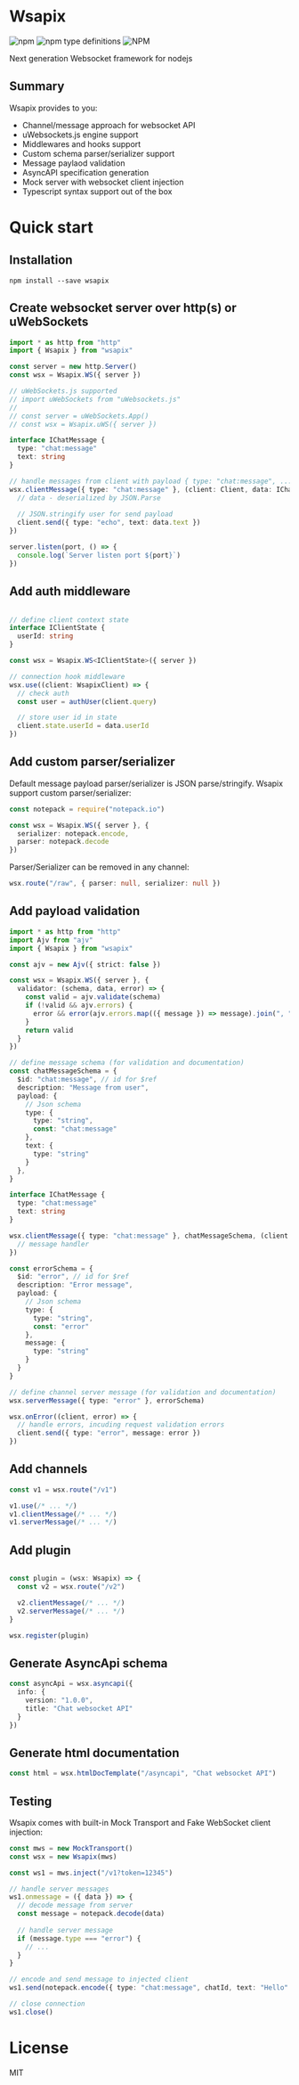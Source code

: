 # Wsapix
<img alt="npm" src="https://img.shields.io/npm/v/wsapix"> <img alt="npm type definitions" src="https://img.shields.io/npm/types/wsapix"> <img alt="NPM" src="https://img.shields.io/npm/l/wsapix">

Next generation Websocket framework for nodejs

## Summary
Wsapix provides to you:
- Channel/message approach for websocket API 
- uWebsockets.js engine support 
- Middlewares and hooks support
- Custom schema parser/serializer support
- Message paylaod validation
- AsyncAPI specification generation
- Mock server with websocket client injection
- Typescript syntax support out of the box

# Quick start

## Installation

```
npm install --save wsapix
```

## Create websocket server over http(s) or uWebSockets

```ts
import * as http from "http"
import { Wsapix } from "wsapix"

const server = new http.Server()
const wsx = Wsapix.WS({ server })

// uWebSockets.js supported
// import uWebSockets from "uWebsockets.js"
//
// const server = uWebSockets.App()
// const wsx = Wsapix.uWS({ server })

interface IChatMessage {
  type: "chat:message"
  text: string
}

// handle messages from client with payload { type: "chat:message", ... }
wsx.clientMessage({ type: "chat:message" }, (client: Client, data: IChatMessage) => {
  // data - deserialized by JSON.Parse
  
  // JSON.stringify user for send payload 
  client.send({ type: "echo", text: data.text })
})

server.listen(port, () => {
  console.log(`Server listen port ${port}`)
})

```

## Add auth middleware
```ts

// define client context state
interface IClientState {
  userId: string
}

const wsx = Wsapix.WS<IClientState>({ server })

// connection hook middleware
wsx.use((client: WsapixClient) => {
  // check auth
  const user = authUser(client.query)

  // store user id in state 
  client.state.userId = data.userId
})
```

## Add custom parser/serializer
Default message payload parser/serializer is JSON parse/stringify. 
Wsapix support custom parser/serializer:

```ts
const notepack = require("notepack.io")

const wsx = Wsapix.WS({ server }, { 
  serializer: notepack.encode, 
  parser: notepack.decode
})
```
Parser/Serializer can be removed in any channel:
```ts
wsx.route("/raw", { parser: null, serializer: null })

```

## Add payload validation

```ts
import * as http from "http"
import Ajv from "ajv"
import { Wsapix } from "wsapix"

const ajv = new Ajv({ strict: false })

const wsx = Wsapix.WS({ server }, { 
  validator: (schema, data, error) => {
    const valid = ajv.validate(schema)
    if (!valid && ajv.errors) { 
      error && error(ajv.errors.map(({ message }) => message).join(", ")) 
    }
    return valid
  }
})

// define message schema (for validation and documentation)
const chatMessageSchema = { 
  $id: "chat:message", // id for $ref
  description: "Message from user",
  payload: {
    // Json schema
    type: {
      type: "string",
      const: "chat:message"
    },
    text: {
      type: "string"
    }
  },
}

interface IChatMessage {
  type: "chat:message"
  text: string
}

wsx.clientMessage({ type: "chat:message" }, chatMessageSchema, (client: Client, data: IChatMessage) => {
  // message handler
})

const errorSchema = {
  $id: "error", // id for $ref
  description: "Error message", 
  payload: {
    // Json schema
    type: {
      type: "string",
      const: "error"
    },
    message: {
      type: "string"
    }
  }
}

// define channel server message (for validation and documentation)
wsx.serverMessage({ type: "error" }, errorSchema)

wsx.onError((client, error) => {
  // handle errors, incuding request validation errors
  client.send({ type: "error", message: error })
})
```

## Add channels
```ts
const v1 = wsx.route("/v1")

v1.use(/* ... */)
v1.clientMessage(/* ... */)
v1.serverMessage(/* ... */)
```

## Add plugin
```ts

const plugin = (wsx: Wsapix) => {
  const v2 = wsx.route("/v2")

  v2.clientMessage(/* ... */)
  v2.serverMessage(/* ... */)  
}

wsx.register(plugin)

```

## Generate AsyncApi schema

```ts
const asyncApi = wsx.asyncapi({
  info: {
    version: "1.0.0",
    title: "Chat websocket API"
  }
})
```

## Generate html documentation

```ts
const html = wsx.htmlDocTemplate("/asyncapi", "Chat websocket API")
```

## Testing

Wsapix comes with built-in Mock Transport and Fake WebSocket client injection:

```ts
const mws = new MockTransport()
const wsx = new Wsapix(mws)

const ws1 = mws.inject("/v1?token=12345")

// handle server messages
ws1.onmessage = ({ data }) => {
  // decode message from server
  const message = notepack.decode(data)
  
  // handle server message
  if (message.type === "error") {
    // ...
  }
}

// encode and send message to injected client
ws1.send(notepack.encode({ type: "chat:message", chatId, text: "Hello" }))

// close connection
ws1.close()
```

# License
MIT
